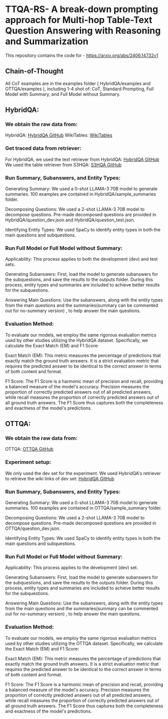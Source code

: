 # TTQA-RS- A break-down prompting approach for Multi-hop Table-Text Question Answering with Reasoning and Summarization
This repository contains the code for - https://arxiv.org/abs/2406.14732v1 
## Chain-of-Thought
All CoT examples are in the examples folder ( HybridQA/examples and OTTQA/examples ), including 1-4 shot of: CoT, Standard Prompting, Full Model with Summary, and Full Model without Summary.

## HybridQA:

### We obtain the raw data from:
HybridQA: [HybridQA GitHub](https://github.com/wenhuchen/HybridQA/tree/master)
WikiTables: [WikiTables](https://github.com/wenhuchen/WikiTables-WithLinks)

### Get traced data from retriever:
For HybridQA, we used the text retriever from HybridQA: [HybridQA GitHub](https://github.com/wenhuchen/HybridQA/tree/master)
We used the table retriever from S3HQA: [S3HQA GitHub](https://github.com/lfy79001/S3HQA/tree/main)

### Run Summary, Subanswers, and Entity Types:

Generating Summary:
    We used a 0-shot LLAMA-3 70B model to generate summaries. 100 examples are contained in HybridQA/sample_summaries folder.

Decomposing Questions:
    We used a 2-shot LLAMA-3 70B model to decompose questions. Pre-made decomposed questions are provided in HybridQA/question_dev.json and HybridQA/question_test.json.

Identifying Entity Types:
    We used SpaCy to identify entity types in both the main questions and subquestions.

### Run Full Model or Full Model without Summary:

Applicability:
    This process applies to both the development (dev) and test sets.

Generating Subanswers:
    First, load the model to generate subanswers for the subquestions, and save the results to the outputs folder. During this process, entity types and summaries are included to achieve better results for the subquestions.

Answering Main Questions:
    Use the subanswers, along with the entity types from the main questions and the summaries(summary can be commented out for no-summary version) , to help answer the main questions.

### Evaluation Method:

To evaluate our models, we employ the same rigorous evaluation metrics used by other studies utilizing the HybridQA dataset. Specifically, we calculate the Exact Match (EM) and F1 Score:

Exact Match (EM):
This metric measures the percentage of predictions that exactly match the ground truth answers. It is a strict evaluation metric that requires the predicted answer to be identical to the correct answer in terms of both content and format.

F1 Score:
The F1 Score is a harmonic mean of precision and recall, providing a balanced measure of the model's accuracy. Precision measures the proportion of correctly predicted answers out of all predicted answers, while recall measures the proportion of correctly predicted answers out of all ground truth answers. The F1 Score thus captures both the completeness and exactness of the model's predictions.


## OTTQA:
   
### We obtain the raw data from:
OTTQA: [OTTQA GitHub](https://github.com/wenhuchen/OTT-QA)
    
### Experiment setup:
We only used the dev set for the experiment.
We used HybridQA's retriever to retrieve the wiki links of dev set: [HybridQA GitHub](https://github.com/wenhuchen/HybridQA/tree/master)

### Run Summary, Subanswers, and Entity Types:

Generating Summary:
    We used a 0-shot LLAMA-3 70B model to generate summaries. 100 examples are contained in OTTQA/sample_summary folder.

Decomposing Questions:
    We used a 2-shot LLAMA-3 70B model to decompose questions. Pre-made decomposed questions are provided in OTTQA/question_dev.json.

Identifying Entity Types:
    We used SpaCy to identify entity types in both the main questions and subquestions.
    
### Run Full Model or Full Model without Summary:

Applicability:
    This process applies to the development (dev) set.

Generating Subanswers:
    First, load the model to generate subanswers for the subquestions, and save the results to the outputs folder. During this process, entity types and summaries are included to achieve better results for the subquestions.

Answering Main Questions:
    Use the subanswers, along with the entity types from the main questions and the summaries(summary can be commented out for no-summary version) , to help answer the main questions.

### Evaluation Method:

To evaluate our models, we employ the same rigorous evaluation metrics used by other studies utilizing the OTTQA dataset. Specifically, we calculate the Exact Match (EM) and F1 Score:

Exact Match (EM):
This metric measures the percentage of predictions that exactly match the ground truth answers. It is a strict evaluation metric that requires the predicted answer to be identical to the correct answer in terms of both content and format.

F1 Score:
The F1 Score is a harmonic mean of precision and recall, providing a balanced measure of the model's accuracy. Precision measures the proportion of correctly predicted answers out of all predicted answers, while recall measures the proportion of correctly predicted answers out of all ground truth answers. The F1 Score thus captures both the completeness and exactness of the model's predictions.

